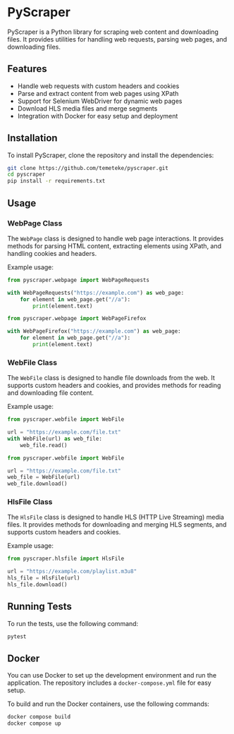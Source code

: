 # PyScraper

PyScraper is a Python library for scraping web content and downloading files. It provides utilities for handling web requests, parsing web pages, and downloading files.

## Features

- Handle web requests with custom headers and cookies
- Parse and extract content from web pages using XPath
- Support for Selenium WebDriver for dynamic web pages
- Download HLS media files and merge segments
- Integration with Docker for easy setup and deployment

## Installation

To install PyScraper, clone the repository and install the dependencies:

```sh
git clone https://github.com/temeteke/pyscraper.git
cd pyscraper
pip install -r requirements.txt
```

## Usage

### WebPage Class

The `WebPage` class is designed to handle web page interactions. It provides methods for parsing HTML content, extracting elements using XPath, and handling cookies and headers.

Example usage:

```python
from pyscraper.webpage import WebPageRequests

with WebPageRequests("https://example.com") as web_page:
    for element in web_page.get("//a"):
        print(element.text)
```

```python
from pyscraper.webpage import WebPageFirefox

with WebPageFirefox("https://example.com") as web_page:
    for element in web_page.get("//a"):
        print(element.text)
```

### WebFile Class

The `WebFile` class is designed to handle file downloads from the web. It supports custom headers and cookies, and provides methods for reading and downloading file content.

Example usage:

```python
from pyscraper.webfile import WebFile

url = "https://example.com/file.txt"
with WebFile(url) as web_file:
    web_file.read()
```

```python
from pyscraper.webfile import WebFile

url = "https://example.com/file.txt"
web_file = WebFile(url)
web_file.download()
```

### HlsFile Class

The `HlsFile` class is designed to handle HLS (HTTP Live Streaming) media files. It provides methods for downloading and merging HLS segments, and supports custom headers and cookies.

Example usage:

```python
from pyscraper.hlsfile import HlsFile

url = "https://example.com/playlist.m3u8"
hls_file = HlsFile(url)
hls_file.download()
```

## Running Tests

To run the tests, use the following command:

```sh
pytest
```

## Docker

You can use Docker to set up the development environment and run the application. The repository includes a `docker-compose.yml` file for easy setup.

To build and run the Docker containers, use the following commands:

```sh
docker compose build
docker compose up
```
